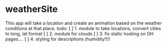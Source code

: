 # weatherSite

This app will take a location and create an animation based on the weather conditions at that place.
todo:
[ ] 1.  module to take locations, convert cities to long, lat format
[ ] 2.  module for clouds
[ ] 3.  fix static hosting on GH pages....
[ ] 4.  styling for descriptions (humidity!!!)
